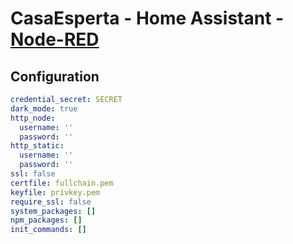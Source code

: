 # CasaEsperta - Home Assistant - [Node-RED](https://nodered.org/)

## Configuration
```yaml
credential_secret: SECRET
dark_mode: true
http_node:
  username: ''
  password: ''
http_static:
  username: ''
  password: ''
ssl: false
certfile: fullchain.pem
keyfile: privkey.pem
require_ssl: false
system_packages: []
npm_packages: []
init_commands: []
```